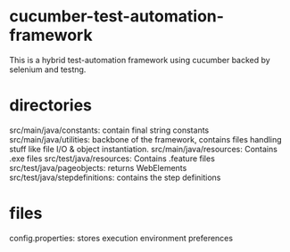 # cucumber-test-automation-framework

This is a hybrid test-automation framework using cucumber backed by selenium and testng.

# directories
src/main/java/constants: contain final string constants
src/main/java/utilities: backbone of the framework, contains files handling stuff like file I/O & object instantiation.
src/main/java/resources: Contains .exe files
src/test/java/resources: Contains .feature files
src/test/java/pageobjects: returns WebElements
src/test/java/stepdefinitions: contains the step definitions
 
# files
 config.properties: stores execution environment preferences